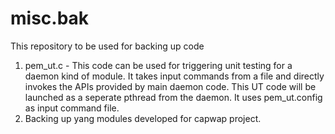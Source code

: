 # misc.bak
This repository to be used for backing up code

1. pem_ut.c - This code can be used for triggering unit testing for a daemon kind of module. It takes input commands from a file and directly invokes the APIs provided by main daemon code. This UT code will be launched as a seperate pthread from the daemon. It uses pem_ut.config as input command file.
2. Backing up yang modules developed for capwap project.
